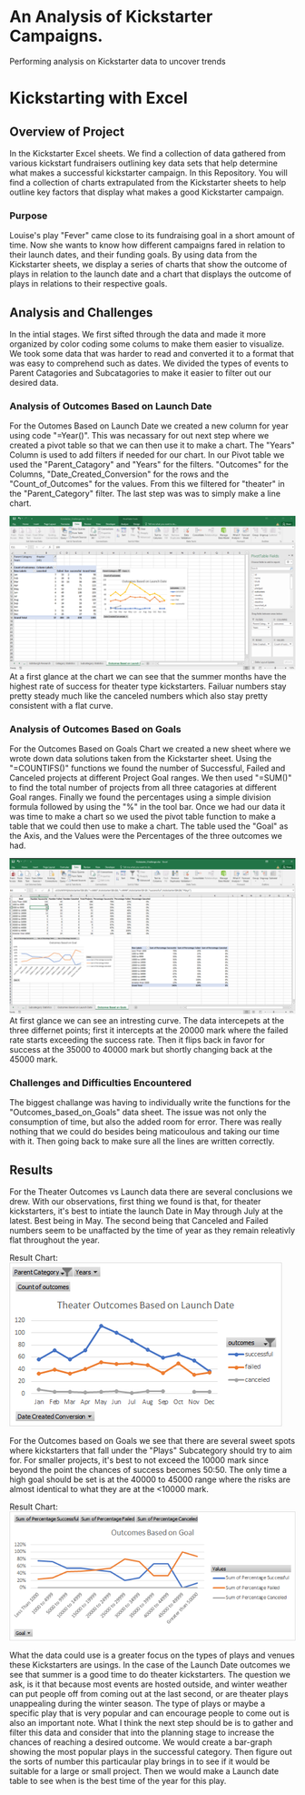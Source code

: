 # An Analysis of Kickstarter Campaigns. 
Performing analysis on Kickstarter data to uncover trends
# Kickstarting with Excel

## Overview of Project
  In the Kickstarter Excel sheets. We find  a collection of data gathered from various kickstart fundraisers outlining key data sets that help determine what makes a successful kickstarter campaign. In this Repository. You will find a collection of charts extrapulated from the Kickstarter sheets to help outline key factors that display what makes a good Kickstarter campaign. 
### Purpose
  Louise's play "Fever" came close to its fundraising goal in a short amount of time. Now she wants to know how different campaigns fared in relation to their launch dates, and their funding goals. By using data from the Kickstarter sheets, we display a series of charts that show the outcome of plays in relation to the launch date and a chart that displays the outcome of plays in relations to their respective goals. 
## Analysis and Challenges
  In the intial stages. We first sifted through the data and made it more organized by color coding some colums to make them easier to visualize. We took some data that was harder to read and converted it to a format that was easy to comprehend such as dates. We divided the types of events to Parent Catagories and Subcatagories to make it easier to filter out our desired data. 

### Analysis of Outcomes Based on Launch Date
  For the Outomes Based on Launch Date we created a new column for year using code "=Year()". This was necassary for out next step where we created a pivot table so that we can then use it to make a chart. The "Years" Column is used to add filters if needed for our chart. In our Pivot table we used the "Parent_Catagory" and "Years" for the filters. "Outcomes" for the Columns, "Date_Created_Conversion" for the rows and the "Count_of_Outcomes" for the values. From this we filtered for "theater" in the "Parent_Category" filter. The last step was was to simply make a line chart.
  
![Outcomes_Based_on_Launch_Sheet_Screenshot](https://github.com/Hamza97anh/Kickstarter-analysis/blob/main/Resources/Outcomes%20Based%20on%20Launch%20Sheet%20Screenshot.png)
  At a first glance at the chart we can see that the summer months have the highest rate of success for theater type kickstarters. Failuar numbers stay pretty steady much like the canceled numbers which also stay pretty consistent with a flat curve.

### Analysis of Outcomes Based on Goals
  For the Outcomes Based on Goals Chart we created a new sheet where we wrote down data solutions taken from the Kickstarter sheet. Using the "=COUNTIFS()" functions we found the number of Successful, Failed and Canceled projects at different Project Goal ranges. We then used "=SUM()" to find the total number of projects from all three catagories at different Goal ranges. Finally we found the percentages using a simple division formula followed by using the "%" in the tool bar. Once we had our data it was time to make a chart so we used the pivot table function to make a table that we could then use to make a chart. The table used the "Goal" as the Axis, and the Values were the Percentages of the three outcomes we had. 
  
![Outcomes_Based_on_Goals_Screenshot](https://github.com/Hamza97anh/Kickstarter-analysis/blob/main/Resources/Outcomes%20Based%20on%20Goals%20Screenshot.png)
  At first glance we can see an intresting curve. The data intercepets at the three differnet points; first it intercepts at the 20000 mark where the failed rate starts exceeding the success rate. Then it flips back in favor for success at the 35000 to 40000 mark but shortly changing back at the 45000 mark. 
### Challenges and Difficulties Encountered
The biggest challange was having to individually write the functions for the "Outcomes_based_on_Goals" data sheet. The issue was not only the consumption of time, but also the added room for error. There was really nothing that we could do besides being maticoulous and taking our time with it. Then going back to make sure all the lines are written correctly.

## Results

  For the Theater Outcomes vs Launch data there are several conclusions we drew. With our observations, first thing we found is that, for theater kickstarters, it's best to intiate the launch Date in May through July at the latest. Best being in May. The second being that Canceled and Failed numbers seem to be unaffacted by the time of year as they remain releativly flat throughout the year.
  
 Result Chart:![Theater_Outcomes_vs_Launch](https://github.com/Hamza97anh/Kickstarter-analysis/blob/main/Resources/Theater_Outcomes_vs_Launch.png)

  For the Outcomes based on Goals we see that there are several sweet spots where kickstarters that fall under the "Plays" Subcategory should try to aim for. For smaller projects, it's best to not exceed the 10000 mark since beyond the point the chances of success becomes 50:50. The only time a high goal should be set is at the 40000 to 45000 range where the risks are almost identical to what they are at the <10000 mark. 
  
  Result Chart:![Outcomes_vs_Goals](https://github.com/Hamza97anh/Kickstarter-analysis/blob/main/Resources/Outcomes_vs_Goals.png) 

  What the data could use is a greater focus on the types of plays and venues these Kickstarters are usings. In the case of the Launch Date outcomes we see that summer is a good time to do theater kickstarters. The question we ask, is it that because most events are hosted outside, and winter weather can put people off from coming out at the last second, or are theater plays unappealing during the winter season. The type of plays or maybe a specific play that is very popular and can encourage people to come out is also an important note. What I think the next step should be is to gather and filter this data and consider that into the planning stage to increase the chances of reaching a desired outcome. We would create a bar-graph showing the most popular plays in the successful category. Then figure out the sorts of number this particaular play brings in to see if it would be suitable for a large or small project. Then we would make a Launch date table to see when is the best time of the year for this play.



